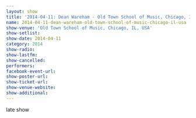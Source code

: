 ```yaml
---
layout: show
title: '2014-04-11: Dean Wareham - Old Town School of Music, Chicago, IL, USA'
name: 2014-04-11-dean-wareham-old-town-school-of-music-chicago-il-usa
show-venue: 'Old Town School of Music, Chicago, IL, USA'
show-setlist: 
show-date: 2014-04-11
category: 2014
show-radio: 
show-lastfm: 
show-cancelled: 
performers: 
facebook-event-url: 
show-poster-url: 
show-ticket-url: 
show-venue-website: 
show-additional: 
---
```


late show